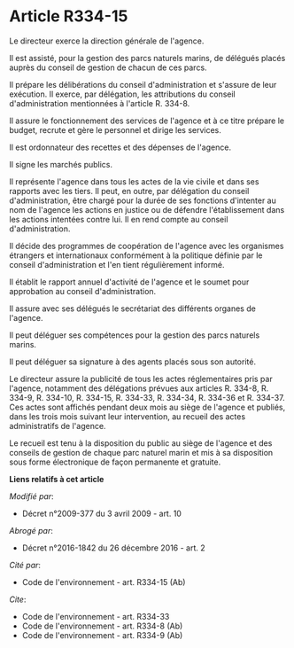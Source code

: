 # Article R334-15

Le directeur exerce la direction générale de l'agence. 

Il est assisté, pour la gestion des parcs naturels marins, de délégués placés auprès du conseil de gestion de chacun de ces
parcs. 

Il prépare les délibérations du conseil d'administration et s'assure de leur exécution. Il exerce, par délégation, les
attributions du conseil d'administration mentionnées à l'article R. 334-8. 

Il assure le fonctionnement des services de l'agence et à ce titre prépare le budget, recrute et gère le personnel et dirige
les services. 

Il est ordonnateur des recettes et des dépenses de l'agence. 

Il signe les marchés publics. 

Il représente l'agence dans tous les actes de la vie civile et dans ses rapports avec les tiers. Il peut, en outre, par
délégation du conseil d'administration, être chargé pour la durée de ses fonctions d'intenter au nom de l'agence les actions
en justice ou de défendre l'établissement dans les actions intentées contre lui. Il en rend compte au conseil
d'administration. 

Il décide des programmes de coopération de l'agence avec les organismes étrangers et internationaux conformément à la
politique définie par le conseil d'administration et l'en tient régulièrement informé. 

Il établit le rapport annuel d'activité de l'agence et le soumet pour approbation au conseil d'administration. 

Il assure avec ses délégués le secrétariat des différents organes de l'agence. 

Il peut déléguer ses compétences pour la gestion des parcs naturels marins. 

Il peut déléguer sa signature à des agents placés sous son autorité. 

Le directeur assure la publicité de tous les actes réglementaires pris par l'agence, notamment des délégations prévues aux
articles R. 334-8, R. 334-9, R. 334-10, R. 334-15, R. 334-33, R. 334-34, R. 334-36 et R. 334-37. Ces actes sont affichés
pendant deux mois au siège de l'agence et publiés, dans les trois mois suivant leur intervention, au recueil des actes
administratifs de l'agence. 

Le recueil est tenu à la disposition du public au siège de l'agence et des conseils de gestion de chaque parc naturel marin
et mis à sa disposition sous forme électronique de façon permanente et gratuite.

**Liens relatifs à cet article**

_Modifié par_:

  - Décret n°2009-377 du 3 avril 2009 - art. 10

_Abrogé par_:

  - Décret n°2016-1842 du 26 décembre 2016 - art. 2

_Cité par_:

  - Code de l'environnement - art. R334-15 (Ab)

_Cite_:

  - Code de l'environnement - art. R334-33
  - Code de l'environnement - art. R334-8 (Ab)
  - Code de l'environnement - art. R334-9 (Ab)
